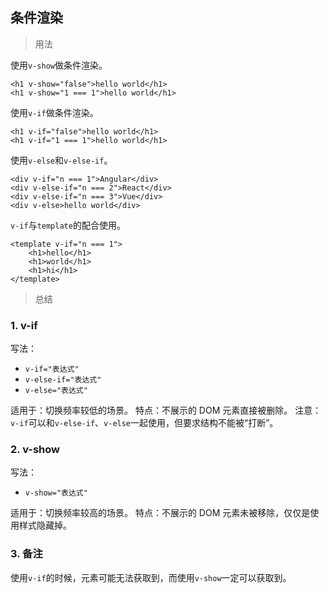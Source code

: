 ## 条件渲染

> 用法

使用`v-show`做条件渲染。

```
<h1 v-show="false">hello world</h1>
<h1 v-show="1 === 1">hello world</h1>
```

使用`v-if`做条件渲染。

```
<h1 v-if="false">hello world</h1>
<h1 v-if="1 === 1">hello world</h1>
```

使用`v-else`和`v-else-if`。

```
<div v-if="n === 1">Angular</div>
<div v-else-if="n === 2">React</div>
<div v-else-if="n === 3">Vue</div>
<div v-else>hello world</div>
```

`v-if`与`template`的配合使用。

```
<template v-if="n === 1">
    <h1>hello</h1>
    <h1>world</h1>
    <h1>hi</h1>
</template>
```

> 总结

### 1. v-if

写法：

* `v-if="表达式"`
* `v-else-if="表达式"`
* `v-else="表达式"`

适用于：切换频率较低的场景。
特点：不展示的 DOM 元素直接被删除。
注意：`v-if`可以和`v-else-if`、`v-else`一起使用，但要求结构不能被“打断”。

### 2. v-show

写法：

* `v-show="表达式"`

适用于：切换频率较高的场景。
特点：不展示的 DOM 元素未被移除，仅仅是使用样式隐藏掉。

### 3. 备注

使用`v-if`的时候，元素可能无法获取到，而使用`v-show`一定可以获取到。
